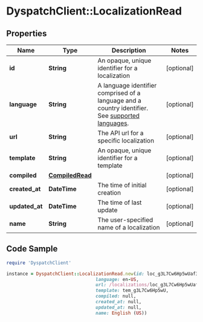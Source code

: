 # DyspatchClient::LocalizationRead

## Properties

Name | Type | Description | Notes
------------ | ------------- | ------------- | -------------
**id** | **String** | An opaque, unique identifier for a localization | [optional] 
**language** | **String** | A language identifier comprised of a language and a country identifier. See [supported languages](https://docs.dyspatch.io/localization/supported_languages/).  | [optional] 
**url** | **String** | The API url for a specific localization | [optional] 
**template** | **String** | An opaque, unique identifier for a template | [optional] 
**compiled** | [**CompiledRead**](CompiledRead.md) |  | [optional] 
**created_at** | **DateTime** | The time of initial creation | [optional] 
**updated_at** | **DateTime** | The time of last update | [optional] 
**name** | **String** | The user-specified name of a localization | [optional] 

## Code Sample

```ruby
require 'DyspatchClient'

instance = DyspatchClient::LocalizationRead.new(id: loc_g3L7Cw6Hp5wUaf395LehwK,
                                 language: en-US,
                                 url: /localizations/loc_g3L7Cw6Hp5wUaf395LehwK,
                                 template: tem_g3L7Cw6Hp5wU,
                                 compiled: null,
                                 created_at: null,
                                 updated_at: null,
                                 name: English (US))
```


